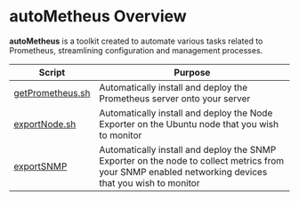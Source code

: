 # autoMetheus Overview

**autoMetheus** is a toolkit created to automate various tasks related to Prometheus, streamlining configuration and management processes.

| Script | Purpose |
| --- | --- |
| [getPrometheus.sh](https://github.com/JonmarCorpuz/autoMetheus/blob/main/getPrometheus.sh) | Automatically install and deploy the Prometheus server onto your server |
| [exportNode.sh](https://github.com/JonmarCorpuz/autoMetheus/blob/main/exportNode.sh) | Automatically install and deploy the Node Exporter on the Ubuntu node that you wish to monitor |
| [exportSNMP](https://github.com/JonmarCorpuz/autoMetheus/blob/main/exportSNMP.sh) | Automatically install and deploy the SNMP Exporter on the node to collect metrics from your SNMP enabled networking devices that you wish to monitor |
